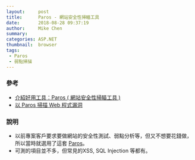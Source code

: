 ```yaml
---
layout:     post
title:      Paros - 網站安全性掃瞄工具
date:       2018-08-28 09:37:19
author:     Mike Chen
summary:    
categories: ASP.NET
thumbnail:  browser
tags:
 - Paros
 - 弱點掃描
---
```


### 參考
* [介紹好用工具：Paros ( 網站安全性掃瞄工具 )](https://blog.miniasp.com/post/2008/12/15/Useful-tool-Paros-web-application-security-assessment.aspx)
* [以 Paros 掃描 Web 程式漏洞](https://www.openfoundry.org/index.php?option=com_content&task=view&id=8385&Itemid=4%3bisletter=1)


### 說明
* 以前專案客戶要求要做網站的安全性測試、弱點分析等，但又不想要花錢做，所以當時就選用了這套 [Paros](https://sourceforge.net/projects/paros/)。
* 可測的項目並不多，但常見的XSS, SQL Injection 等都有。